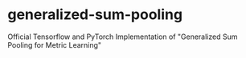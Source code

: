 # generalized-sum-pooling
Official Tensorflow and PyTorch Implementation of "Generalized Sum Pooling for Metric Learning"
